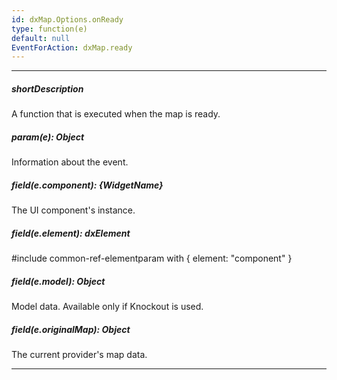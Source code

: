 ```yaml
---
id: dxMap.Options.onReady
type: function(e)
default: null
EventForAction: dxMap.ready
---
```

---
##### shortDescription
A function that is executed when the map is ready.

##### param(e): Object
Information about the event.

##### field(e.component): {WidgetName}
The UI component's instance.

##### field(e.element): dxElement
#include common-ref-elementparam with { element: "component" }

##### field(e.model): Object
Model data. Available only if Knockout is used.

##### field(e.originalMap): Object
The current provider's map data.

---
